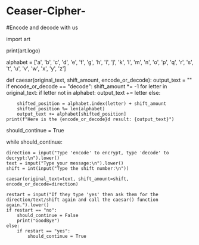 # Ceaser-Cipher-
#Encode and decode with us


import art

print(art.logo)

alphabet = ['a', 'b', 'c', 'd', 'e', 'f', 'g', 'h', 'i', 'j', 'k', 'l', 'm', 'n', 'o', 'p', 'q', 'r', 's', 't', 'u', 'v', 'w', 'x', 'y', 'z']




def caesar(original_text, shift_amount, encode_or_decode):
    output_text = ""
    if encode_or_decode == "decode":
        shift_amount *= -1
    for letter in original_text:
        if letter not in alphabet:
            output_text += letter
        else:


        shifted_position = alphabet.index(letter) + shift_amount
        shifted_position %= len(alphabet)
        output_text += alphabet[shifted_position]
    print(f"Here is the {encode_or_decode}d result: {output_text}")


should_continue = True

while should_continue:

    direction = input("Type 'encode' to encrypt, type 'decode' to decrypt:\n").lower()
    text = input("Type your message:\n").lower()
    shift = int(input("Type the shift number:\n"))

    caesar(original_text=text, shift_amount=shift, encode_or_decode=direction)

    restart = input("If they type 'yes' then ask them for the direction/text/shift again and call the caesar() function again.").lower()
    if restart == "no":
        should_continue = False
        print("GoodBye")
    else:
        if restart == "yes":
            should_continue = True

